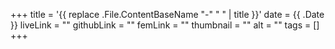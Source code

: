 +++
title = '{{ replace .File.ContentBaseName "-" " " | title }}'
date = {{ .Date }}
liveLink = ""
githubLink = ""
femLink = ""
thumbnail = ""
alt = ""
tags = []
+++
